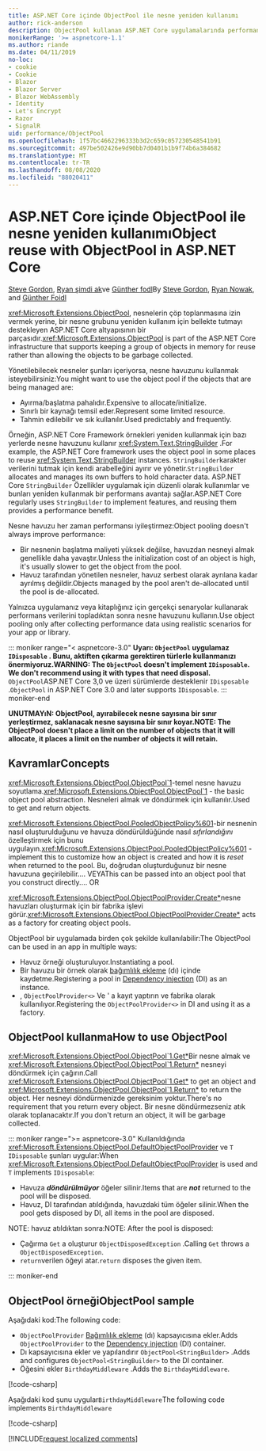 ```yaml
---
title: ASP.NET Core içinde ObjectPool ile nesne yeniden kullanımı
author: rick-anderson
description: ObjectPool kullanan ASP.NET Core uygulamalarında performansı artırmaya yönelik ipuçları.
monikerRange: '>= aspnetcore-1.1'
ms.author: riande
ms.date: 04/11/2019
no-loc:
- cookie
- Cookie
- Blazor
- Blazor Server
- Blazor WebAssembly
- Identity
- Let's Encrypt
- Razor
- SignalR
uid: performance/ObjectPool
ms.openlocfilehash: 1f57bc4662296333b3d2c659c057230548541b91
ms.sourcegitcommit: 497be502426e9d90bb7d0401b1b9f74b6a384682
ms.translationtype: MT
ms.contentlocale: tr-TR
ms.lasthandoff: 08/08/2020
ms.locfileid: "88020411"
---
```

# <a name="object-reuse-with-objectpool-in-aspnet-core"></a><span data-ttu-id="37ffc-103">ASP.NET Core içinde ObjectPool ile nesne yeniden kullanımı</span><span class="sxs-lookup"><span data-stu-id="37ffc-103">Object reuse with ObjectPool in ASP.NET Core</span></span>

<span data-ttu-id="37ffc-104">[Steve Gordon](https://twitter.com/stevejgordon), [Ryan şimdi ak](https://github.com/rynowak)ve [Günther fodl](https://github.com/gfoidl)</span><span class="sxs-lookup"><span data-stu-id="37ffc-104">By [Steve Gordon](https://twitter.com/stevejgordon), [Ryan Nowak](https://github.com/rynowak), and [Günther Foidl](https://github.com/gfoidl)</span></span>

<span data-ttu-id="37ffc-105"><xref:Microsoft.Extensions.ObjectPool>, nesnelerin çöp toplanmasına izin vermek yerine, bir nesne grubunu yeniden kullanım için bellekte tutmayı destekleyen ASP.NET Core altyapısının bir parçasıdır.</span><span class="sxs-lookup"><span data-stu-id="37ffc-105"><xref:Microsoft.Extensions.ObjectPool> is part of the ASP.NET Core infrastructure that supports keeping a group of objects in memory for reuse rather than allowing the objects to be garbage collected.</span></span>

<span data-ttu-id="37ffc-106">Yönetilebilecek nesneler şunları içeriyorsa, nesne havuzunu kullanmak isteyebilirsiniz:</span><span class="sxs-lookup"><span data-stu-id="37ffc-106">You might want to use the object pool if the objects that are being managed are:</span></span>

- <span data-ttu-id="37ffc-107">Ayırma/başlatma pahalıdır.</span><span class="sxs-lookup"><span data-stu-id="37ffc-107">Expensive to allocate/initialize.</span></span>
- <span data-ttu-id="37ffc-108">Sınırlı bir kaynağı temsil eder.</span><span class="sxs-lookup"><span data-stu-id="37ffc-108">Represent some limited resource.</span></span>
- <span data-ttu-id="37ffc-109">Tahmin edilebilir ve sık kullanılır.</span><span class="sxs-lookup"><span data-stu-id="37ffc-109">Used predictably and frequently.</span></span>

<span data-ttu-id="37ffc-110">Örneğin, ASP.NET Core Framework örnekleri yeniden kullanmak için bazı yerlerde nesne havuzunu kullanır <xref:System.Text.StringBuilder> .</span><span class="sxs-lookup"><span data-stu-id="37ffc-110">For example, the ASP.NET Core framework uses the object pool in some places to reuse <xref:System.Text.StringBuilder> instances.</span></span> <span data-ttu-id="37ffc-111">`StringBuilder`karakter verilerini tutmak için kendi arabelleğini ayırır ve yönetir.</span><span class="sxs-lookup"><span data-stu-id="37ffc-111">`StringBuilder` allocates and manages its own buffers to hold character data.</span></span> <span data-ttu-id="37ffc-112">ASP.NET Core `StringBuilder` Özellikler uygulamak için düzenli olarak kullanımlar ve bunları yeniden kullanmak bir performans avantajı sağlar.</span><span class="sxs-lookup"><span data-stu-id="37ffc-112">ASP.NET Core regularly uses `StringBuilder` to implement features, and reusing them provides a performance benefit.</span></span>

<span data-ttu-id="37ffc-113">Nesne havuzu her zaman performansı iyileştirmez:</span><span class="sxs-lookup"><span data-stu-id="37ffc-113">Object pooling doesn't always improve performance:</span></span>

- <span data-ttu-id="37ffc-114">Bir nesnenin başlatma maliyeti yüksek değilse, havuzdan nesneyi almak genellikle daha yavaştır.</span><span class="sxs-lookup"><span data-stu-id="37ffc-114">Unless the initialization cost of an object is high, it's usually slower to get the object from the pool.</span></span>
- <span data-ttu-id="37ffc-115">Havuz tarafından yönetilen nesneler, havuz serbest olarak ayrılana kadar ayrılmış değildir.</span><span class="sxs-lookup"><span data-stu-id="37ffc-115">Objects managed by the pool aren't de-allocated until the pool is de-allocated.</span></span>

<span data-ttu-id="37ffc-116">Yalnızca uygulamanız veya kitaplığınız için gerçekçi senaryolar kullanarak performans verilerini topladıktan sonra nesne havuzunu kullanın.</span><span class="sxs-lookup"><span data-stu-id="37ffc-116">Use object pooling only after collecting performance data using realistic scenarios for your app or library.</span></span>

::: moniker range="< aspnetcore-3.0"
<span data-ttu-id="37ffc-117">**Uyarı: `ObjectPool` uygulamaz `IDisposable` . Bunu, aktiften çıkarma gerektiren türlerle kullanmanızı önermiyoruz.**</span><span class="sxs-lookup"><span data-stu-id="37ffc-117">**WARNING: The `ObjectPool` doesn't implement `IDisposable`. We don't recommend using it with types that need disposal.**</span></span> <span data-ttu-id="37ffc-118">`ObjectPool`ASP.NET Core 3,0 ve üzeri sürümlerde desteklenir `IDisposable` .</span><span class="sxs-lookup"><span data-stu-id="37ffc-118">`ObjectPool` in ASP.NET Core 3.0 and later supports `IDisposable`.</span></span>
::: moniker-end

<span data-ttu-id="37ffc-119">**UNUTMAYıN: ObjectPool, ayırabilecek nesne sayısına bir sınır yerleştirmez, saklanacak nesne sayısına bir sınır koyar.**</span><span class="sxs-lookup"><span data-stu-id="37ffc-119">**NOTE: The ObjectPool doesn't place a limit on the number of objects that it will allocate, it places a limit on the number of objects it will retain.**</span></span>

## <a name="concepts"></a><span data-ttu-id="37ffc-120">Kavramlar</span><span class="sxs-lookup"><span data-stu-id="37ffc-120">Concepts</span></span>

<span data-ttu-id="37ffc-121"><xref:Microsoft.Extensions.ObjectPool.ObjectPool`1>-temel nesne havuzu soyutlama.</span><span class="sxs-lookup"><span data-stu-id="37ffc-121"><xref:Microsoft.Extensions.ObjectPool.ObjectPool`1> - the basic object pool abstraction.</span></span> <span data-ttu-id="37ffc-122">Nesneleri almak ve döndürmek için kullanılır.</span><span class="sxs-lookup"><span data-stu-id="37ffc-122">Used to get and return objects.</span></span>

<span data-ttu-id="37ffc-123"><xref:Microsoft.Extensions.ObjectPool.PooledObjectPolicy%601>-bir nesnenin nasıl oluşturulduğunu ve havuza döndürüldüğünde nasıl *sıfırlandığını* özelleştirmek için bunu uygulayın.</span><span class="sxs-lookup"><span data-stu-id="37ffc-123"><xref:Microsoft.Extensions.ObjectPool.PooledObjectPolicy%601> - implement this to customize how an object is created and how it is *reset* when returned to the pool.</span></span> <span data-ttu-id="37ffc-124">Bu, doğrudan oluşturduğunuz bir nesne havuzuna geçirilebilir.... VEYA</span><span class="sxs-lookup"><span data-stu-id="37ffc-124">This can be passed into an object pool that you construct directly.... OR</span></span>

<span data-ttu-id="37ffc-125"><xref:Microsoft.Extensions.ObjectPool.ObjectPoolProvider.Create*>nesne havuzları oluşturmak için bir fabrika işlevi görür.</span><span class="sxs-lookup"><span data-stu-id="37ffc-125"><xref:Microsoft.Extensions.ObjectPool.ObjectPoolProvider.Create*> acts as a factory for creating object pools.</span></span>
<!-- REview, there is no ObjectPoolProvider<T> -->

<span data-ttu-id="37ffc-126">ObjectPool bir uygulamada birden çok şekilde kullanılabilir:</span><span class="sxs-lookup"><span data-stu-id="37ffc-126">The ObjectPool can be used in an app in multiple ways:</span></span>

* <span data-ttu-id="37ffc-127">Havuz örneği oluşturuluyor.</span><span class="sxs-lookup"><span data-stu-id="37ffc-127">Instantiating a pool.</span></span>
* <span data-ttu-id="37ffc-128">Bir havuzu bir örnek olarak [bağımlılık ekleme](xref:fundamentals/dependency-injection) (dı) içinde kaydetme.</span><span class="sxs-lookup"><span data-stu-id="37ffc-128">Registering a pool in [Dependency injection](xref:fundamentals/dependency-injection) (DI) as an instance.</span></span>
* <span data-ttu-id="37ffc-129">, `ObjectPoolProvider<>` Ve ' a kayıt yaptırın ve fabrika olarak kullanılıyor.</span><span class="sxs-lookup"><span data-stu-id="37ffc-129">Registering the `ObjectPoolProvider<>` in DI and using it as a factory.</span></span>

## <a name="how-to-use-objectpool"></a><span data-ttu-id="37ffc-130">ObjectPool kullanma</span><span class="sxs-lookup"><span data-stu-id="37ffc-130">How to use ObjectPool</span></span>

<span data-ttu-id="37ffc-131"><xref:Microsoft.Extensions.ObjectPool.ObjectPool`1.Get*>Bir nesne almak ve <xref:Microsoft.Extensions.ObjectPool.ObjectPool`1.Return*> nesneyi döndürmek için çağırın.</span><span class="sxs-lookup"><span data-stu-id="37ffc-131">Call <xref:Microsoft.Extensions.ObjectPool.ObjectPool`1.Get*> to get an object and <xref:Microsoft.Extensions.ObjectPool.ObjectPool`1.Return*> to return the object.</span></span>  <span data-ttu-id="37ffc-132">Her nesneyi döndürmenizde gereksinim yoktur.</span><span class="sxs-lookup"><span data-stu-id="37ffc-132">There's no requirement that you return every object.</span></span> <span data-ttu-id="37ffc-133">Bir nesne döndürmezseniz atık olarak toplanacaktır.</span><span class="sxs-lookup"><span data-stu-id="37ffc-133">If you don't return an object, it will be garbage collected.</span></span>

::: moniker range=">= aspnetcore-3.0"
<span data-ttu-id="37ffc-134">Kullanıldığında <xref:Microsoft.Extensions.ObjectPool.DefaultObjectPoolProvider> ve `T` `IDisposable` şunları uygular:</span><span class="sxs-lookup"><span data-stu-id="37ffc-134">When <xref:Microsoft.Extensions.ObjectPool.DefaultObjectPoolProvider> is used and `T` implements `IDisposable`:</span></span>

* <span data-ttu-id="37ffc-135">Havuza ***döndürülmüyor*** öğeler silinir.</span><span class="sxs-lookup"><span data-stu-id="37ffc-135">Items that are ***not*** returned to the pool will be disposed.</span></span>
* <span data-ttu-id="37ffc-136">Havuz, DI tarafından atıldığında, havuzdaki tüm öğeler silinir.</span><span class="sxs-lookup"><span data-stu-id="37ffc-136">When the pool gets disposed by DI, all items in the pool are disposed.</span></span>

<span data-ttu-id="37ffc-137">NOTE: havuz atıldıktan sonra:</span><span class="sxs-lookup"><span data-stu-id="37ffc-137">NOTE: After the pool is disposed:</span></span>

* <span data-ttu-id="37ffc-138">Çağırma `Get` a oluşturur `ObjectDisposedException` .</span><span class="sxs-lookup"><span data-stu-id="37ffc-138">Calling `Get` throws a `ObjectDisposedException`.</span></span>
* <span data-ttu-id="37ffc-139">`return`verilen öğeyi atar.</span><span class="sxs-lookup"><span data-stu-id="37ffc-139">`return` disposes the given item.</span></span>

::: moniker-end

## <a name="objectpool-sample"></a><span data-ttu-id="37ffc-140">ObjectPool örneği</span><span class="sxs-lookup"><span data-stu-id="37ffc-140">ObjectPool sample</span></span>

<span data-ttu-id="37ffc-141">Aşağıdaki kod:</span><span class="sxs-lookup"><span data-stu-id="37ffc-141">The following code:</span></span>

* <span data-ttu-id="37ffc-142">`ObjectPoolProvider` [Bağımlılık ekleme](xref:fundamentals/dependency-injection) (dı) kapsayıcısına ekler.</span><span class="sxs-lookup"><span data-stu-id="37ffc-142">Adds `ObjectPoolProvider` to the [Dependency injection](xref:fundamentals/dependency-injection) (DI) container.</span></span>
* <span data-ttu-id="37ffc-143">Dı kapsayıcısına ekler ve yapılandırır `ObjectPool<StringBuilder>` .</span><span class="sxs-lookup"><span data-stu-id="37ffc-143">Adds and configures `ObjectPool<StringBuilder>` to the DI container.</span></span>
* <span data-ttu-id="37ffc-144">Öğesini ekler `BirthdayMiddleware` .</span><span class="sxs-lookup"><span data-stu-id="37ffc-144">Adds the `BirthdayMiddleware`.</span></span>

[!code-csharp[](ObjectPool/ObjectPoolSample/Startup.cs?name=snippet)]

<span data-ttu-id="37ffc-145">Aşağıdaki kod şunu uygular`BirthdayMiddleware`</span><span class="sxs-lookup"><span data-stu-id="37ffc-145">The following code implements `BirthdayMiddleware`</span></span>

[!code-csharp[](ObjectPool/ObjectPoolSample/BirthdayMiddleware.cs?name=snippet)]

[!INCLUDE[request localized comments](~/includes/code-comments-loc.md)]
